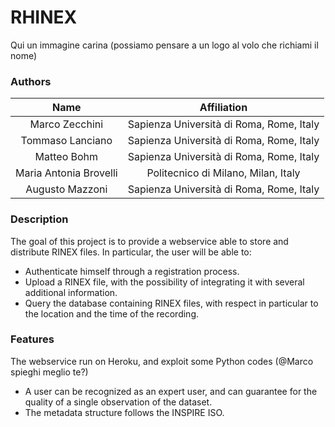 # RHINEX

Qui un immagine carina (possiamo pensare a un logo al volo che richiami il nome)

### Authors

| Name | Affiliation |
|:-:|:-:|
| Marco Zecchini | Sapienza Università di Roma, Rome, Italy |
| Tommaso Lanciano | Sapienza Università di Roma, Rome, Italy |
| Matteo Bohm | Sapienza Università di Roma, Rome, Italy |
| Maria Antonia Brovelli | Politecnico di Milano, Milan, Italy |
| Augusto Mazzoni | Sapienza Università di Roma, Rome, Italy |

### Description

The goal of this project is to provide a webservice able to store and distribute RINEX files. In particular, the user will be able to:

- Authenticate himself through a registration process.
- Upload a RINEX file, with the possibility of integrating it with several additional information.
- Query the database containing RINEX files, with respect in particular to the location and the time of the recording.


### Features

The webservice run on Heroku, and exploit some Python codes (@Marco spieghi meglio te?)

- A user can be recognized as an expert user, and can guarantee for the quality of a single observation of the dataset.
- The metadata structure follows the INSPIRE ISO.
